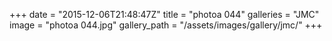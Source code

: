 +++
date = "2015-12-06T21:48:47Z"
title = "photoa 044"
galleries = "JMC"
image = "photoa 044.jpg"
gallery_path = "/assets/images/gallery/jmc/"
+++
